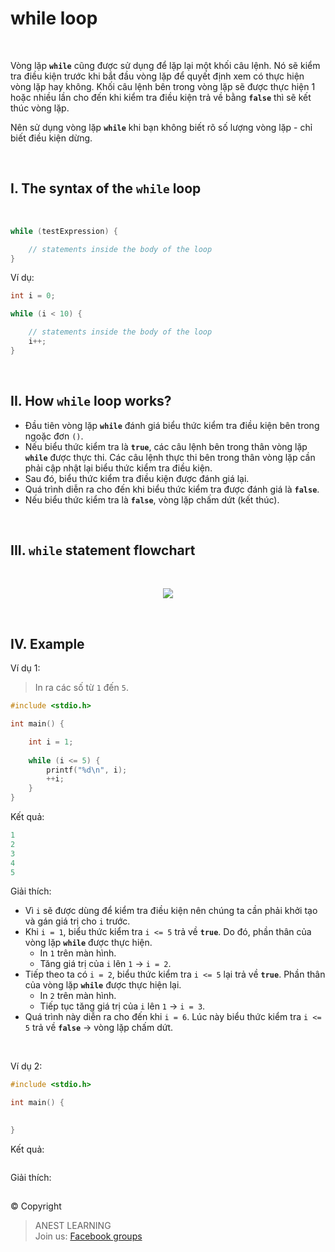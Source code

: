 # while loop

<br />


Vòng lặp **`while`** cũng được sử dụng để lặp lại một khối câu lệnh. Nó sẽ kiểm tra điều kiện trước khi bắt đầu vòng lặp để quyết định xem có thực hiện vòng lặp hay không. Khối câu lệnh bên trong vòng lặp sẽ được thực hiện 1 hoặc nhiều lần cho đến khi kiểm tra điều kiện trả về bằng **`false`** thì sẽ kết thúc vòng lặp.

Nên sử dụng vòng lặp **`while`** khi bạn không biết rõ số lượng vòng lặp - chỉ biết điều kiện dừng.

<br />

## I. The syntax of the `while` loop

<br />

```c
while (testExpression) {

    // statements inside the body of the loop 
}
```

Ví dụ:
```c
int i = 0;

while (i < 10) {

    // statements inside the body of the loop 
    i++;
}
```

<br />

## II. How `while` loop works?

- Đầu tiên vòng lặp **`while`** đánh giá biểu thức kiểm tra điều kiện bên trong ngoặc đơn `()`.
- Nếu biểu thức kiểm tra là **`true`**, các câu lệnh bên trong thân vòng lặp **`while`** được thực thi. Các câu lệnh thực thi bên trong thân vòng lặp cần phải cập nhật lại biểu thức kiểm tra điều kiện.
- Sau đó, biểu thức kiểm tra điều kiện được đánh giá lại.
- Quá trình diễn ra cho đến khi biểu thức kiểm tra được đánh giá là **`false`**.
- Nếu biểu thức kiểm tra là **`false`**, vòng lặp chấm dứt (kết thúc).

<br />

## III. `while` statement flowchart

<br />

<p align="center">
  <img src="https://github.com/AnestLearning/Course-C-Fundamentals/blob/master/Images/c-while-loop.jpg">
</p>

<br />

## IV. Example

Ví dụ 1:
> In ra các số từ `1` đến `5`.

```c
#include <stdio.h>

int main() {

    int i = 1;
    
    while (i <= 5) {
        printf("%d\n", i);
        ++i;
    }
}
```

Kết quả:
```c
1
2
3
4
5
```

Giải thích:
- Vì `i` sẽ được dùng để kiểm tra điều kiện nên chúng ta cần phải khởi tạo và gán giá trị cho `i` trước.
- Khi `i = 1`, biểu thức kiểm tra `i <= 5` trả về **`true`**. Do đó, phần thân của vòng lặp **`while`** được thực hiện. 
  - In `1` trên màn hình.
  - Tăng giá trị của `i` lên `1` → `i = 2`.
- Tiếp theo ta có `i = 2`, biểu thức kiểm tra `i <= 5` lại trả về **`true`**. Phần thân của vòng lặp **`while`** được thực hiện lại.
  - In `2` trên màn hình.
  - Tiếp tục tăng giá trị của `i` lên `1` → `i = 3`.
- Quá trình này diễn ra cho đến khi `i = 6`. Lúc này biểu thức kiểm tra `i <= 5` trả về **`false`** → vòng lặp chấm dứt.

<br />

Ví dụ 2:
> 

```c
#include <stdio.h>

int main() {

    
}
```

Kết quả:
```c

```

Giải thích:


##  

© Copyright
> ANEST LEARNING  
> Join us: [Facebook groups](https://www.facebook.com/groups/anest.learning/)

